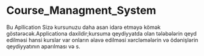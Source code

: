 # Course_Managment_System
Bu Apllication Sizə kursunuzu daha asan idarə etməyə kömək göstərəcək.Applicationa daxildir;kursuma qeydiyyatda olan tələbələrin qeyd edilməsi hansi kurslar var onların əlavə edilməsi xərcləmələrin və ödənişlərin qeydiyyatının aparılması və s.
